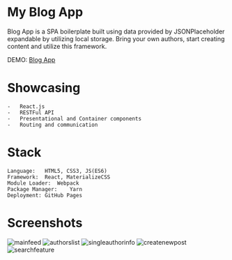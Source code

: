 ﻿# My Blog App
Blog App is a SPA boilerplate built using data provided by JSONPlaceholder expandable by utilizing local storage. 
Bring your own authors, start creating content and utilize this framework.

DEMO: [Blog App](https://srkinator.github.io/MyBlogApp/)

# Showcasing 

    -   React.js
    -   RESTFul API
    -   Presentational and Container components
    -   Routing and communication

# Stack

    Language:   HTML5, CSS3, JS(ES6)
    Framework:  React, MaterializeCSS
    Module Loader:  Webpack
    Package Manager:    Yarn
    Deployment: GitHub Pages

# Screenshots
![mainfeed](https://user-images.githubusercontent.com/32547795/34847908-336b379a-f71d-11e7-8d1a-6710629e6473.png)
![authorslist](https://user-images.githubusercontent.com/32547795/34847909-338d0d2a-f71d-11e7-8019-64dc43e94a7d.png)
![singleauthorinfo](https://user-images.githubusercontent.com/32547795/34847910-33ae1966-f71d-11e7-9459-9669165ce9b1.png)
![createnewpost](https://user-images.githubusercontent.com/32547795/34847911-33d1ec24-f71d-11e7-9e1e-3a9b3a8c47b0.png)
![searchfeature](https://user-images.githubusercontent.com/32547795/34848016-928d350c-f71d-11e7-871d-3809e56cb62b.png)


